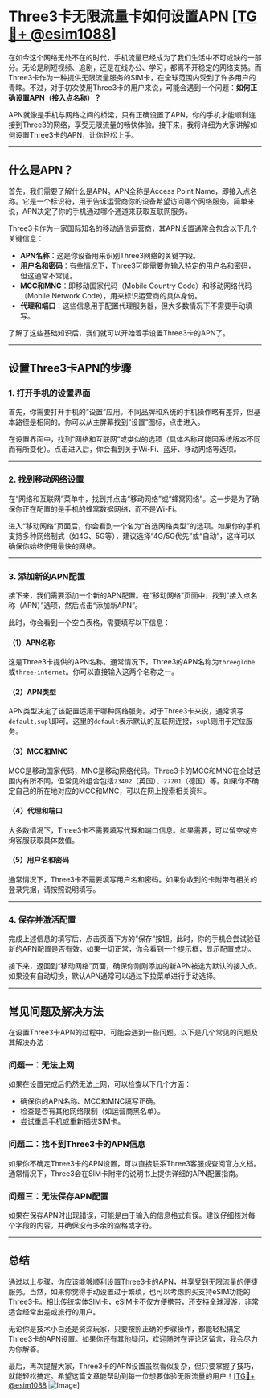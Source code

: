 # Three3卡无限流量卡如何设置APN [[TG💪+ @esim1088](https://t.me/s/esim1088)]

在如今这个网络无处不在的时代，手机流量已经成为了我们生活中不可或缺的一部分。无论是刷短视频、追剧，还是在线办公、学习，都离不开稳定的网络支持。而Three3卡作为一种提供无限流量服务的SIM卡，在全球范围内受到了许多用户的青睐。不过，对于初次使用Three3卡的用户来说，可能会遇到一个问题：**如何正确设置APN（接入点名称）？**

APN就像是手机与网络之间的桥梁，只有正确设置了APN，你的手机才能顺利连接到Three3的网络，享受无限流量的畅快体验。接下来，我将详细为大家讲解如何设置Three3卡的APN，让你轻松上手。

---

## 什么是APN？

首先，我们需要了解什么是APN。APN全称是Access Point Name，即接入点名称。它是一个标识符，用于告诉运营商你的设备希望访问哪个网络服务。简单来说，APN决定了你的手机通过哪个通道来获取互联网服务。

Three3卡作为一家国际知名的移动通信运营商，其APN设置通常会包含以下几个关键信息：

- **APN名称**：这是你设备用来识别Three3网络的关键字段。
- **用户名和密码**：有些情况下，Three3可能需要你输入特定的用户名和密码，但这通常不常见。
- **MCC和MNC**：即移动国家代码（Mobile Country Code）和移动网络代码（Mobile Network Code），用来标识运营商的具体身份。
- **代理和端口**：这些信息用于配置代理服务器，但大多数情况下不需要手动填写。

了解了这些基础知识后，我们就可以开始着手设置Three3卡的APN了。

---

## 设置Three3卡APN的步骤

### 1. 打开手机的设置界面

首先，你需要打开手机的“设置”应用。不同品牌和系统的手机操作略有差异，但基本路径是相同的。你可以从主屏幕找到“设置”图标，点击进入。

在设置界面中，找到“网络和互联网”或类似的选项（具体名称可能因系统版本不同而有所变化）。点击进入后，你会看到关于Wi-Fi、蓝牙、移动网络等选项。

---

### 2. 找到移动网络设置

在“网络和互联网”菜单中，找到并点击“移动网络”或“蜂窝网络”。这一步是为了确保你正在配置的是手机的蜂窝数据网络，而不是Wi-Fi。

进入“移动网络”页面后，你会看到一个名为“首选网络类型”的选项。如果你的手机支持多种网络制式（如4G、5G等），建议选择“4G/5G优先”或“自动”，这样可以确保你始终使用最快的网络。

---

### 3. 添加新的APN配置

接下来，我们需要添加一个新的APN配置。在“移动网络”页面中，找到“接入点名称（APN）”选项，然后点击“添加新APN”。

此时，你会看到一个空白表格，需要填写以下信息：

#### （1）APN名称
这是Three3卡提供的APN名称。通常情况下，Three3的APN名称为`threeglobe`或`three-internet`。你可以直接输入这两个名称之一。

#### （2）APN类型
APN类型决定了该配置适用于哪种网络服务。对于Three3卡来说，通常填写`default,supl`即可。这里的`default`表示默认的互联网连接，`supl`则用于定位服务。

#### （3）MCC和MNC
MCC是移动国家代码，MNC是移动网络代码。Three3卡的MCC和MNC在全球范围内有所不同，但常见的组合包括`23402`（英国）、`27201`（德国）等。如果你不确定自己的所在地对应的MCC和MNC，可以在网上搜索相关资料。

#### （4）代理和端口
大多数情况下，Three3卡不需要填写代理和端口信息。如果需要，可以留空或咨询客服获取具体数值。

#### （5）用户名和密码
通常情况下，Three3卡不需要填写用户名和密码。如果你收到的卡附带有相关的登录凭据，请按照说明填写。

---

### 4. 保存并激活配置

完成上述信息的填写后，点击页面下方的“保存”按钮。此时，你的手机会尝试验证新的APN配置是否有效。如果一切正常，你会看到一个提示框，显示配置成功。

接下来，返回到“移动网络”页面，确保你刚刚添加的新APN被选为默认的接入点。如果没有自动切换，默认APN通常可以通过下拉菜单进行手动选择。

---

## 常见问题及解决方法

在设置Three3卡APN的过程中，可能会遇到一些问题。以下是几个常见的问题及其解决办法：

### 问题一：无法上网

如果在设置完成后仍然无法上网，可以检查以下几个方面：
- 确保你的APN名称、MCC和MNC填写正确。
- 检查是否有其他网络限制（如运营商黑名单）。
- 尝试重启手机或重新插拔SIM卡。

### 问题二：找不到Three3卡的APN信息

如果你不确定Three3卡的APN设置，可以直接联系Three3客服或查阅官方文档。通常情况下，Three3会在SIM卡附带的说明书上提供详细的APN配置指南。

### 问题三：无法保存APN配置

如果在保存APN时出现错误，可能是由于输入的信息格式有误。建议仔细核对每个字段的内容，并确保没有多余的空格或字符。

---

## 总结

通过以上步骤，你应该能够顺利设置Three3卡的APN，并享受到无限流量的便捷服务。当然，如果你觉得手动设置过于繁琐，也可以考虑购买支持eSIM功能的Three3卡。相比传统实体SIM卡，eSIM卡不仅方便携带，还支持全球漫游，非常适合经常出差或旅行的用户。

无论你是技术小白还是资深玩家，只要按照正确的步骤操作，都能轻松搞定Three3卡的APN设置。如果你还有其他疑问，欢迎随时在评论区留言，我会尽力为你解答。

最后，再次提醒大家，Three3卡的APN设置虽然看似复杂，但只要掌握了技巧，就能轻松搞定。希望这篇文章能帮助到每一位想要体验无限流量的用户！[[TG💪+ @esim1088](https://t.me/s/esim1088) ![Image](https://i.postimg.cc/4NQfJmqS/Snipaste-2025-05-13-00-14-12.png)]